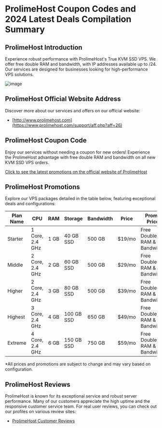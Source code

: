# ProlimeHost Coupon Codes and 2024 Latest Deals Compilation Summary

## ProlimeHost Introduction
Experience robust performance with ProlimeHost's True KVM SSD VPS. We offer free double RAM and bandwidth, with IP addresses available up to /24. Our services are designed for businesses looking for high-performance VPS solutions.

![image](https://github.com/zhaoxiaoyong5912/ProlimeHost/assets/167734839/849eb5ba-95ea-489f-b888-93a7b6fefc41)

## ProlimeHost Official Website Address
Discover more about our services and offers on our official website:
- [http://www.prolimehost.com](https://www.prolimehost.com/support/aff.php?aff=26)

## ProlimeHost Coupon Code
Enjoy our services without needing a coupon for new orders! Experience the ProlimeHost advantage with free double RAM and bandwidth on all new KVM SSD VPS orders.

[Click to see the latest promotions on the official website of ProlimeHost](https://www.prolimehost.com/support/aff.php?aff=26)

## ProlimeHost Promotions
Explore our VPS packages detailed in the table below, featuring exceptional deals and configurations:

| Plan Name  | CPU  | RAM   | Storage   | Bandwidth   | Price   | Promo Price | Order Link                                  |
|------------|------|-------|-----------|-------------|---------|-------------|---------------------------------------------|
| Starter    | 1 Core, 2.4 GHz | 1 GB   | 40 GB SSD | 500 GB  | $19/mo  | Free Double RAM & Bandwidth | [Order Now](https://www.prolimehost.com/support/aff.php?aff=26&pid=59) |
| Middle     | 2 Core, 2.4 GHz | 2 GB   | 60 GB SSD | 500 GB  | $29/mo  | Free Double RAM & Bandwidth | [Order Now](https://www.prolimehost.com/support/aff.php?aff=26&pid=60) |
| Higher     | 2 Core, 2.4 GHz | 3 GB   | 80 GB SSD | 500 GB  | $39/mo  | Free Double RAM & Bandwidth | [Order Now](https://www.prolimehost.com/support/aff.php?aff=26&pid=61) |
| Highest    | 3 Core, 2.4 GHz | 4 GB   | 100 GB SSD | 650 GB | $49/mo  | Free Double RAM & Bandwidth | [Order Now](https://www.prolimehost.com/support/aff.php?aff=26&pid=62) |
| Extreme    | 4 Core, 2.4 GHz | 6 GB   | 150 GB SSD | 750 GB | $59/mo  | Free Double RAM & Bandwidth | [Order Now](https://www.prolimehost.com/support/aff.php?aff=26&pid=64) |

*All prices and promotions are subject to change and may vary based on configuration.

## ProlimeHost Reviews
ProlimeHost is known for its exceptional service and robust server performance. Many of our customers appreciate the high uptime and the responsive customer service team. For real user reviews, you can check out our profiles on various review sites:
- [ProlimeHost Customer Reviews](https://www.prolimehost.com/support/aff.php?aff=26)
